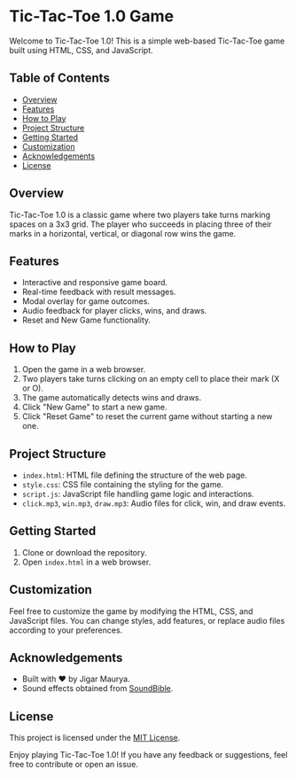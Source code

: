 # Tic-Tac-Toe 1.0 Game

Welcome to Tic-Tac-Toe 1.0! This is a simple web-based Tic-Tac-Toe game built using HTML, CSS, and JavaScript.

## Table of Contents
- [Overview](#overview)
- [Features](#features)
- [How to Play](#how-to-play)
- [Project Structure](#project-structure)
- [Getting Started](#getting-started)
- [Customization](#customization)
- [Acknowledgements](#acknowledgements)
- [License](#license)

## Overview

Tic-Tac-Toe 1.0 is a classic game where two players take turns marking spaces on a 3x3 grid. The player who succeeds in placing three of their marks in a horizontal, vertical, or diagonal row wins the game.

## Features

- Interactive and responsive game board.
- Real-time feedback with result messages.
- Modal overlay for game outcomes.
- Audio feedback for player clicks, wins, and draws.
- Reset and New Game functionality.

## How to Play

1. Open the game in a web browser.
2. Two players take turns clicking on an empty cell to place their mark (X or O).
3. The game automatically detects wins and draws.
4. Click "New Game" to start a new game.
5. Click "Reset Game" to reset the current game without starting a new one.

## Project Structure

- `index.html`: HTML file defining the structure of the web page.
- `style.css`: CSS file containing the styling for the game.
- `script.js`: JavaScript file handling game logic and interactions.
- `click.mp3`, `win.mp3`, `draw.mp3`: Audio files for click, win, and draw events.

## Getting Started

1. Clone or download the repository.
2. Open `index.html` in a web browser.

## Customization

Feel free to customize the game by modifying the HTML, CSS, and JavaScript files. You can change styles, add features, or replace audio files according to your preferences.

## Acknowledgements

- Built with ❤️ by Jigar Maurya.
- Sound effects obtained from [SoundBible](http://soundbible.com/).

## License

This project is licensed under the [MIT License](LICENSE).

Enjoy playing Tic-Tac-Toe 1.0! If you have any feedback or suggestions, feel free to contribute or open an issue.
